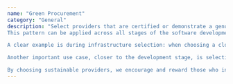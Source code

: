```yaml
---
name: "Green Procurement"
category: "General"
description: "Select providers that are certified or demonstrate a genuine commitment to sustainable software practices.  
This pattern can be applied across all stages of the software development lifecycle.

A clear example is during infrastructure selection: when choosing a cloud provider, prioritize those using renewable energy, offering carbon transparency reports, and tracking sustainability indicators.

Another important use case, closer to the development stage, is selecting software dependencies. Some libraries conduct energy or performance testing or provide documentation on efficient API usage. Factoring in these efforts when choosing dependencies supports providers who value sustainability.

By choosing sustainable providers, we encourage and reward those who invest in greener practices—helping them gain business value from their commitment."
---
```

